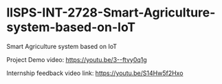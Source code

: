 # llSPS-INT-2728-Smart-Agriculture-system-based-on-IoT
Smart Agriculture system based on IoT

Project Demo video: https://youtu.be/3--ftvy0q1g


Internship feedback video link: https://youtu.be/S14Hw5f2Hxo
